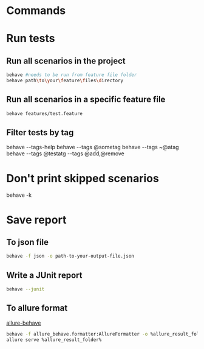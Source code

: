 # Commands

# Run tests

## Run all scenarios in the project
```bash
behave #needs to be run from feature file folder
behave path\to\your\feature\files\directory
```
## Run all scenarios in a specific feature file
```bash
behave features/test.feature
```
 
## Filter tests by tag
behave --tags-help
behave --tags @sometag
behave --tags ~@atag
behave --tags @testatg --tags @add,@remove
 
# Don't print skipped scenarios
behave -k

# Save report 
## To json file
```bash
behave -f json -o path-to-your-output-file.json
```
## Write a JUnit report
```bash
behave --junit
```
## To allure format
[allure-behave](https://pypi.org/project/allure-behave/)
```bash
behave -f allure_behave.formatter:AllureFormatter -o %allure_result_folder% ./features
allure serve %allure_result_folder%
```